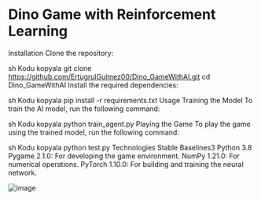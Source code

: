 # Dino Game with Reinforcement Learning

Installation
Clone the repository:

sh
Kodu kopyala
git clone https://github.com/ErtugrulGulmez00/Dino_GameWithAI.git
cd Dino_GameWithAI
Install the required dependencies:

sh
Kodu kopyala
pip install -r requirements.txt
Usage
Training the Model
To train the AI model, run the following command:

sh
Kodu kopyala
python train_agent.py
Playing the Game
To play the game using the trained model, run the following command:

sh
Kodu kopyala
python test.py
Technologies
Stable Baselines3
Python 3.8
Pygame 2.1.0: For developing the game environment.
NumPy 1.21.0: For numerical operations.
PyTorch 1.10.0: For building and training the neural network.

![image](https://github.com/ErtugrulGulmez00/Dino_GameWithAI/assets/113963823/6e85eb0a-460f-475c-9a74-2ded9a2ef120)
